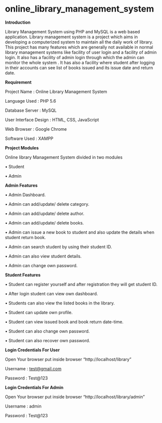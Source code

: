 # online_library_management_system #

**Introduction**

Library Management System using PHP and MySQL is a web based application. Library management system is a project which aims in developing a computerized system to maintain all the daily work of library. This project has many features which are generally not available in normal library management systems like facility of user login and a facility of admin login. It also has a facility of admin login through which the admin can monitor the whole system . It has also a facility where student after logging in their accounts can see list of books issued and its issue date and return date.

**Requirement**

Project Name          : Online Library Management System

Language Used         : PHP 5.6

Database Server       : MySQL

User Interface Design : HTML, CSS, JavaScript

Web Browser           : Google Chrome

Software Used         : XAMPP

**Project Modules**

Online library Management System divided in two modules

• Student

• Admin

**Admin Features**

• Admin Dashboard.

• Admin can add/update/ delete category.

• Admin can add/update/ delete author.

• Admin can add/update/ delete books.

• Admin can issue a new book to student and also update the details when student return book.

• Admin can search student by using their student ID.

• Admin can also view student details.

• Admin can change own password.

**Student Features**

• Student can register yourself and after registration they will get student ID.

• After login student can view own dashboard.

• Students can also view the listed books in the library.

• Student can update own profile.

• Student can view issued book and book return date-time.

• Student can also change own password.

• Student can also recover own password.

**Login Credentials For User**

Open Your browser put inside browser “http://localhost/library”

Username : test@gmail.com

Password : Test@123

**Login Credentials For Admin**

Open Your browser put inside browser “http://localhost/library/admin”

Username : admin

Password : Test@123
